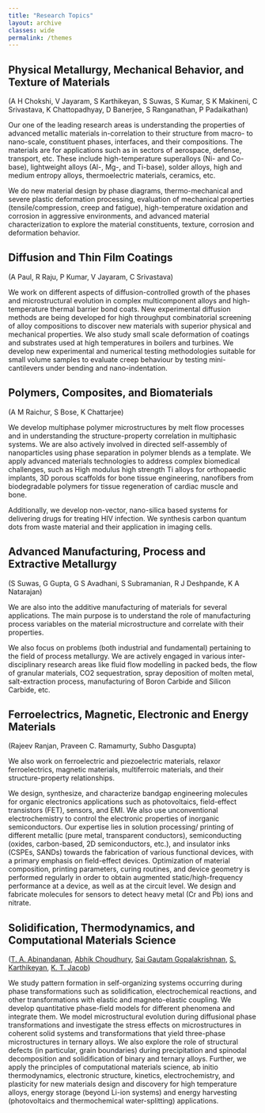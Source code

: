 ```yaml
---
title: "Research Topics"
layout: archive
classes: wide
permalink: /themes
---
```

## Physical Metallurgy, Mechanical Behavior, and Texture of Materials

(A H Chokshi, V Jayaram, S Karthikeyan, S Suwas, S Kumar, S K Makineni, C Srivastava,  K Chattopadhyay, D Banerjee, S Ranganathan, P Padaikathan)

Our one of the leading research areas is understanding the properties of advanced metallic materials in-correlation to their structure from macro- to nano-scale, constituent phases, interfaces, and their compositions. The materials are for applications such as in sectors of aerospace, defense, transport, etc. These include high-temperature superalloys (Ni- and Co-base), lightweight alloys (Al-, Mg-, and Ti-base), solder alloys, high and medium entropy alloys, thermoelectric materials, ceramics, etc.

We do new material design by phase diagrams, thermo-mechanical and severe plastic deformation processing, evaluation of mechanical properties (tensile/compression, creep and fatigue), high-temperature oxidation and corrosion in aggressive environments, and advanced material characterization to explore the material constituents, texture, corrosion and deformation behavior. 

## Diffusion and Thin Film Coatings

(A Paul, R Raju, P Kumar, V Jayaram, C Srivastava)

We work on different aspects of diffusion-controlled growth of the phases and microstructural evolution in complex multicomponent alloys and high-temperature thermal barrier bond coats. New experimental diffusion methods are being developed for high throughput combinatorial screening of alloy compositions to discover new materials with superior physical and mechanical properties. We also study small scale deformation of coatings and substrates used at high temperatures in boilers and turbines. We develop new experimental and numerical testing methodologies suitable for small volume samples to evaluate creep behaviour by testing mini-cantilevers under bending and nano-indentation.

## Polymers, Composites, and Biomaterials

(A M Raichur, S Bose, K Chattarjee)

We develop multiphase polymer microstructures by melt flow processes and in understanding the structure-property correlation in multiphasic systems. We are also actively involved in directed self-assembly of nanoparticles using phase separation in polymer blends as a template. We apply advanced materials technologies to address complex biomedical challenges, such as High modulus high strength Ti alloys for orthopaedic implants, 3D porous scaffolds for bone tissue engineering, nanofibers from biodegradable polymers for tissue regeneration of cardiac muscle and bone. 

Additionally, we develop non-vector, nano-silica based systems for delivering drugs for treating HIV infection. We synthesis carbon quantum dots from waste material and their application in imaging cells. 

## Advanced Manufacturing, Process and Extractive Metallurgy

(S Suwas, G Gupta, G S Avadhani, S Subramanian, R J Deshpande, K A Natarajan)

We are also into the additive manufacturing of materials for several applications. The main purpose is to understand the role of manufacturing process variables on the material microstructure and correlate with their properties. 

We also focus on problems (both industrial and fundamental) pertaining to the field of process metallurgy. We are actively engaged in various inter-disciplinary research areas like fluid flow modelling in packed beds, the flow of granular materials, CO2 sequestration, spray deposition of molten metal, salt-extraction process, manufacturing of Boron Carbide and Silicon Carbide, etc.

## Ferroelectrics, Magnetic, Electronic and Energy Materials

(Rajeev Ranjan,  Praveen C. Ramamurty, Subho Dasgupta)

We also work on ferroelectric and piezoelectric materials, relaxor ferroelectrics, magnetic materials, multiferroic materials, and their structure-property relationships. 

We design, synthesize, and characterize bandgap engineering molecules for organic electronics applications such as photovoltaics, field-effect transistors (FET), sensors, and EMI. We also use unconventional electrochemistry to control the electronic properties of inorganic semiconductors. Our expertise lies in solution processing/ printing of different metallic (pure metal, transparent conductors), semiconducting (oxides, carbon-based, 2D semiconductors, etc.), and insulator inks (CSPEs, SANDs) towards the fabrication of various functional devices, with a primary emphasis on field-effect devices. Optimization of material composition, printing parameters, curing routines, and device geometry is performed regularly in order to obtain augmented static/high-frequency performance at a device, as well as at the circuit level. We design and fabricate molecules for sensors to detect heavy metal (Cr and Pb) ions and nitrate.

## Solidification, Thermodynamics, and Computational Materials Science

(<a href="https://materials.iisc.ac.in/~abinand/" target="_blank">T. A. Abinandanan</a>, <a href="https://materials.iisc.ac.in/faculty/abhik-choudhury/" target="_blank">Abhik Choudhury</a>, <a href="https://sai-mat-group.github.io" target="_blank">Sai Gautam Gopalakrishnan</a>, <a href="https://materials.iisc.ac.in/~karthik/" target="_blank">S. Karthikeyan</a>, <a href="https://materials.iisc.ac.in/faculty/k-t-jacob/" target="_blank">K. T. Jacob</a>)

We study pattern formation in self-organizing systems occurring during phase transformations such as solidification, electrochemical reactions, and other transformations with elastic and magneto-elastic coupling. We develop quantitative phase-field models for different phenomena and integrate them. We model microstructural evolution during diffusional phase transformations and investigate the stress effects on microstructures in coherent solid systems and transformations that yield three-phase microstructures in ternary alloys. We also explore the role of structural defects (in particular, grain boundaries) during precipitation and spinodal decomposition and solidification of binary and ternary alloys. Further, we apply the principles of computational materials science, ab initio thermodynamics, electronic structure, kinetics, electrochemistry, and plasticity for new materials design and discovery for high temperature alloys, energy storage (beyond Li-ion systems) and energy harvesting (photovoltaics and thermochemical water-splitting) applications.